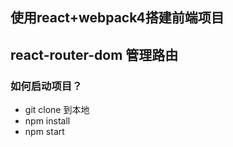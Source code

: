 ## 使用react+webpack4搭建前端项目

## react-router-dom 管理路由

### 如何启动项目？
- git clone 到本地
- npm install
- npm start 